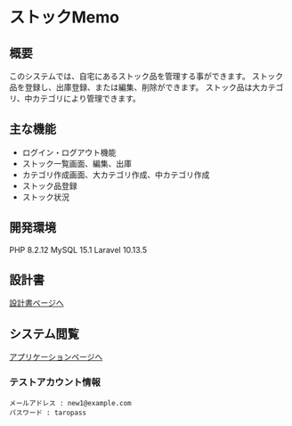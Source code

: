 # ストックMemo

## 概要
このシステムでは、自宅にあるストック品を管理する事ができます。
ストック品を登録し、出庫登録、または編集、削除ができます。
ストック品は大カテゴリ、中カテゴリにより管理できます。

## 主な機能
- ログイン・ログアウト機能
- ストック一覧画面、編集、出庫
- カテゴリ作成画面、大カテゴリ作成、中カテゴリ作成
- ストック品登録
- ストック状況

## 開発環境
PHP 8.2.12
MySQL 15.1
Laravel 10.13.5

## 設計書
[設計書ページへ](https://drive.google.com/drive/folders/16VR-MBZDF1PXG6qvWrEqxeCE7tgW24Ky)

## システム閲覧
[アプリケーションページへ](https://techis-stockmemo-ae24dc71bc86.herokuapp.com/)

### テストアカウント情報
```
メールアドレス : new1@example.com
パスワード : taropass
```